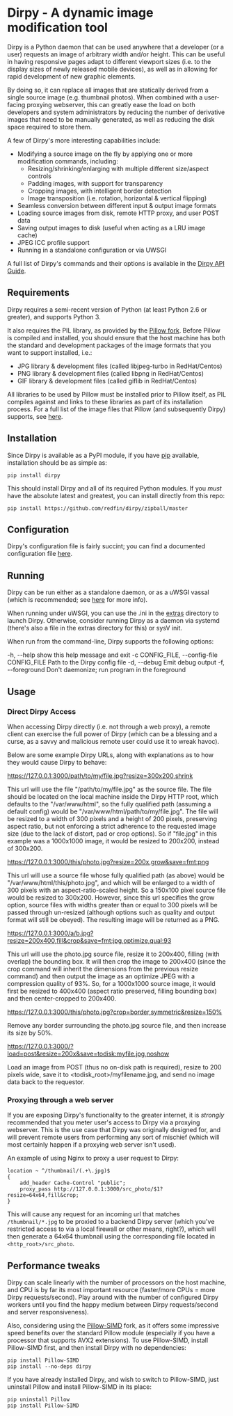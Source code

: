 Dirpy - A dynamic image modification tool 
=============================================================================


Dirpy is a Python daemon that can be used anywhere that a developer (or a user) 
requests an image of arbitrary width and/or height.  This can be useful in 
having responsive pages adapt to different viewport sizes (i.e. to the display
sizes of newly released mobile devices), as well as in allowing for rapid 
development of new graphic elements.  

By doing so, it can replace all images that are statically derived from a 
single source image (e.g. thumbnail photos).  When combined with a user-facing 
proxying webserver, this can greatly ease the load on both developers and 
system administrators by reducing the number of derivative images that need 
to be manually generated, as well as reducing the disk space required to 
store them.

A few of Dirpy's more interesting capabilities include:

  * Modifying a source image on the fly by applying one or more modification 
    commands, including:
    - Resizing/shrinking/enlarging with multiple different size/aspect controls
    - Padding images, with support for transparency 
    - Cropping images, with intelligent border detection
    - Image transposition (i.e. rotation, horizontal & vertical flipping)
  * Seamless conversion between different input & output image formats
  * Loading source images from disk, remote HTTP proxy, and user POST data
  * Saving output images to disk (useful when acting as a LRU image cache)
  * JPEG ICC profile support
  * Running in a standalone configuration or via UWSGI
  
A full list of Dirpy's commands and their options is available in the 
[Dirpy API Guide](https://github.com/redfin/dirpy/blob/master/docs/api.md).

## Requirements

Dirpy requires a semi-recent version of Python (at least Python 2.6 or 
greater), and supports Python 3.

It also requires the PIL library, as provided by the 
[Pillow fork](https://python-pillow.org/).  Before Pillow is compiled and 
installed, you should ensure that the host machine has both the standard 
and development packages of the image formats that you want to support 
installed, i.e.:

 - JPG library & development files (called libjpeg-turbo in RedHat/Centos)
 - PNG library & development files (called libpng in RedHat/Centos)
 - GIF library & development files (called giflib in RedHat/Centos)

All libraries to be used by Pillow must be installed prior to Pillow itself, 
as PIL compiles against and links to these libraries as part of its 
installation process.  For a full list of the image files that Pillow (and
subsequently Dirpy) supports, see [here](
http://pillow.readthedocs.io/en/stable/handbook/image-file-formats.html).


## Installation

Since Dirpy is available as a PyPI module, if you have 
[pip](https://pip.pypa.io/en/stable/installing/) available, installation 
should be as simple as:

    pip install dirpy

This should install Dirpy and all of its required Python modules.  If you 
_must_ have the absolute latest and greatest, you can install directly 
from this repo:

    pip install https://github.com/redfin/dirpy/zipball/master


## Configuration

Dirpy's configuration file is fairly succint; you can find a documented
configuration file [here](
https://github.com/redfin/dirpy/blob/master/conf/dirpy.conf).


## Running

Dirpy can be run either as a standalone daemon, or as a uWSGI vassal (which
is recommended; see [here](http://uwsgi-docs.readthedocs.io) for more info).

When running under uWSGI, you can use the .ini in the 
[extras](https://github.com/redfin/dirpy/tree/master/extras) directory to 
launch Dirpy.  Otherwise, consider running Dirpy as a daemon via systemd 
(there's also a file in the extras directory for this) or sysV init.

When run from the command-line, Dirpy supports the following options:

  -h, --help            show this help message and exit
  -c CONFIG_FILE, --config-file CONFIG_FILE
                        Path to the Dirpy config file
  -d, --debug           Emit debug output
  -f, --foreground      Don't daemonize; run program in the foreground


## Usage

### Direct Dirpy Access

When accessing Dirpy directly (i.e. not through a web proxy), a remote
client can exercise the full power of Dirpy (which can be a blessing and 
a curse, as a savvy and malicious remote user could use it to wreak havoc).

Below are some example Dirpy URLs, along with explanations as to how they
would cause Dirpy to behave:

  https://127.0.0.1:3000/path/to/my/file.jpg?resize=300x200,shrink

This url will use the file "/path/to/my/file.jpg" as the source file.  The 
file should be located on the local machine inside the Dirpy HTTP root, 
which defaults to the "/var/www/html", so the fully qualified path (assuming 
a default config) would be "/var/www/html/path/to/my/file.jpg".  The file 
will be resized to a width of 300 pixels and a height of 200 pixels, 
preserving aspect ratio, but not enforcing a strict adherence to the 
requested image size (due to the lack of distort, pad or crop options).  So 
if "file.jpg" in this example was a 1000x1000 image, it would be resized to 
200x200, instead of 300x200.  


  https://127.0.0.1:3000/this/photo.jpg?resize=200x,grow&save=fmt:png

This url will use a source file whose fully qualified path (as above) would be 
"/var/www/html/this/photo.jpg", and which will be enlarged to a width of 300 
pixels with an aspect-ratio-scaled height.  So a 150x100 pixel source file 
would be resized to 300x200.  However, since this url specifies the grow 
option, source files with widths greater than or equal to 300 pixels will be 
passed through un-resized (although options such as quality and output format 
will still be obeyed).  The resulting image will be returned as a PNG.

  https://127.0.0.1:3000/a/b.jpg?resize=200x400,fill&crop&save=fmt:jpg,optimize,qual:93

This url will use the photo.jpg source file, resize it to 200x400, filling 
(with overlap) the bounding box.  It will then crop the image to 200x400 
(since the crop command will inherit the dimensions from the previous resize 
command) and then output the image as an optimize JPEG with a compression 
quality of 93%.  So, for a 1000x1000 source image, it would first be resized 
to 400x400 (aspect ratio preserved, filling bounding box) and then 
center-cropped to 200x400.

  https://127.0.0.1:3000/this/photo.jpg?crop=border,symmetric&resize=150%

Remove any border surrounding the photo.jpg source file, and then increase 
its size by 50%.

  https://127.0.0.1:3000/?load=post&resize=200x&save=todisk:myfile.jpg,noshow

Load an image from POST (thus no on-disk path is required), resize to 200 
pixels wide, save it to <todisk_root>/myfilename.jpg, and send no image
data back to the requestor. 

### Proxying through a web server

If you are exposing Dirpy's functionality to the greater internet, it is 
*strongly* recommended that you meter user's access to Dirpy via a proxying
webserver.  This is the use case that Dirpy was originally designed for, and 
will prevent remote users from performing any sort of mischief (which will 
most certainly happen if a proxying web server isn't used).

An example of using Nginx to proxy a user request to Dirpy:

    location ~ ^/thumbnail/(.+\.jpg)$
    {
        add_header Cache-Control "public";
        proxy_pass http://127.0.0.1:3000/src_photo/$1?resize=64x64,fill&crop;
    }

This will cause any request for an incoming url that matches `/thumbnail/*.jpg`
to be proxied to a backend Dirpy server (which you've restricted access to
via a local firewall or other means, right?), which will then generate a
64x64 thumbnail using the corresponding file located in 
`<http_root>/src_photo`.


## Performance tweaks

Dirpy can scale linearly with the number of processors on the host machine,
and CPU is by far its most important resource (faster/more CPUs = more
Dirpy requests/second).  Play around with the number of configured Dirpy
workers until you find the happy medium between Dirpy requests/second and
server responsiveness).

Also, considering using the [Pillow-SIMD](
https://github.com/uploadcare/pillow-simd) fork, as it offers some impressive
speed benefits over the standard Pillow module (especially if you have a
processor that supports AVX2 extensions).  To use Pillow-SIMD, install
Pillow-SIMD first, and then install Dirpy with no dependencies:

    pip install Pillow-SIMD
    pip install --no-deps dirpy

If you have already installed Dirpy, and wish to switch to Pillow-SIMD, just
uninstall Pillow and install Pillow-SIMD in its place:

    pip uninstall Pillow
    pip install Pillow-SIMD
